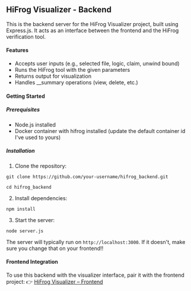 ## HiFrog Visualizer - Backend

This is the backend server for the HiFrog Visualizer project, built using Express.js. It acts as an interface between the frontend and the HiFrog verification tool.

#### Features

- Accepts user inputs (e.g., selected file, logic, claim, unwind bound)
- Runs the HiFrog tool with the given parameters
- Returns output for visualization
- Handles __summary operations (view, delete, etc.)
#### Getting Started

##### Prerequisites

- Node.js installed
- Docker container with hifrog installed (update the default container id I've used to yours)

##### Installation

1. Clone the repository:
```
git clone https://github.com/your-username/hifrog_backend.git

cd hifrog_backend
```
2. Install dependencies:

```
npm install
```

3. Start the server:
```
node server.js
```
The server will typically run on ```http://localhost:3000```. If it doesn't, make sure you change that on your frontend!! 

#### Frontend Integration

To use this backend with the visualizer interface, pair it with the frontend project:
👉 [HiFrog Visualizer – Frontend](https://github.com/Sundaresan-Karunakaran/hifrog_frontend)